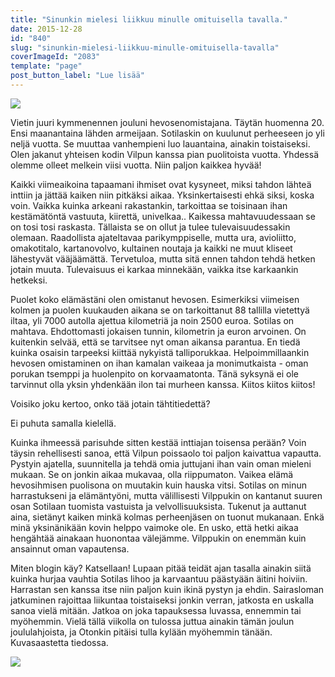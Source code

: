 ```yaml
---
title: "Sinunkin mielesi liikkuu minulle omituisella tavalla."
date: 2015-12-28
id: "840"
slug: "sinunkin-mielesi-liikkuu-minulle-omituisella-tavalla"
coverImageId: "2083"
template: "page"
post_button_label: "Lue lisää"
---
```


[![](/images/IMG_3286_.png)](https://qpm.kda.mybluehost.me/wp-content/uploads/2015/12/IMG_3286_.png)

Vietin juuri kymmenennen jouluni hevosenomistajana. Täytän huomenna 20. Ensi maanantaina lähden armeijaan. Sotilaskin on kuulunut perheeseen jo yli neljä vuotta. Se muuttaa vanhempieni luo lauantaina, ainakin toistaiseksi. Olen jakanut yhteisen kodin Vilpun kanssa pian puolitoista vuotta. Yhdessä olemme olleet melkein viisi vuotta. Niin paljon kaikkea hyvää!

Kaikki viimeaikoina tapaamani ihmiset ovat kysyneet, miksi tahdon lähteä inttiin ja jättää kaiken niin pitkäksi aikaa. Yksinkertaisesti ehkä siksi, koska voin. Vaikka kuinka arkeani rakastankin, tarkoittaa se toisinaan ihan kestämätöntä vastuuta, kiirettä, univelkaa.. Kaikessa mahtavuudessaan se on tosi tosi raskasta. Tällaista se on ollut ja tulee tulevaisuudessakin olemaan. Raadollista ajateltavaa parikymppiselle, mutta ura, avioliitto, omakotitalo, kartanovolvo, kultainen noutaja ja kaikki ne muut kliseet lähestyvät vääjäämättä. Tervetuloa, mutta sitä ennen tahdon tehdä hetken jotain muuta. Tulevaisuus ei karkaa minnekään, vaikka itse karkaankin hetkeksi.

Puolet koko elämästäni olen omistanut hevosen. Esimerkiksi viimeisen kolmen ja puolen kuukauden aikana se on tarkoittanut 88 tallilla vietettyä iltaa, yli 7000 autolla ajettua kilometriä ja noin 2500 euroa. Sotilas on mahtava. Ehdottomasti jokaisen tunnin, kilometrin ja euron arvoinen. On kuitenkin selvää, että se tarvitsee nyt oman aikansa parantua. En tiedä kuinka osaisin tarpeeksi kiittää nykyistä talliporukkaa. Helpoimmillaankin hevosen omistaminen on ihan kamalan vaikeaa ja monimutkaista - oman porukan tsemppi ja huolenpito on korvaamatonta. Tänä syksynä ei ole tarvinnut olla yksin yhdenkään ilon tai murheen kanssa. Kiitos kiitos kiitos!

Voisiko joku kertoo, onko tää jotain tähtitiedettä?

Ei puhuta samalla kielellä.

Kuinka ihmeessä parisuhde sitten kestää inttiajan toisensa perään? Voin täysin rehellisesti sanoa, että Vilpun poissaolo toi paljon kaivattua vapautta. Pystyin ajatella, suunnitella ja tehdä omia juttujani ihan vain oman mieleni mukaan. Se on jonkin aikaa mukavaa, olla riippumaton. Vaikea elämä hevosihmisen puolisona on muutakin kuin hauska vitsi. Sotilas on minun harrastukseni ja elämäntyöni, mutta välillisesti Vilppukin on kantanut suuren osan Sotilaan tuomista vastuista ja velvollisuuksista. Tukenut ja auttanut aina, sietänyt kaiken minkä kolmas perheenjäsen on tuonut mukanaan. Enkä minä yksinänikään kovin helppo vaimoke ole. En usko, että hetki aikaa hengähtää ainakaan huonontaa välejämme. Vilppukin on enemmän kuin ansainnut oman vapautensa.

Miten blogin käy? Katsellaan! Lupaan pitää teidät ajan tasalla ainakin siitä kuinka hurjaa vauhtia Sotilas lihoo ja karvaantuu päästyään äitini hoiviin. Harrastan sen kanssa itse niin paljon kuin ikinä pystyn ja ehdin. Sairasloman jatkuminen rajoittaa liikuntaa toistaiseksi jonkin verran, jatkosta en uskalla sanoa vielä mitään. Jatkoa on joka tapauksessa luvassa, ennemmin tai myöhemmin. Vielä tällä viikolla on tulossa juttua ainakin tämän joulun joululahjoista, ja Otonkin pitäisi tulla kylään myöhemmin tänään. Kuvasaastetta tiedossa.

[![](/images/2015-12-23-2B01.00.57-2B1.jpg)](https://qpm.kda.mybluehost.me/wp-content/uploads/2015/12/2015-12-23-2B01.00.57-2B1.jpg)

